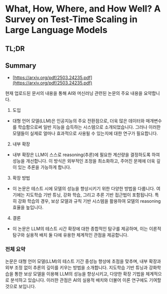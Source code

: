 # What, How, Where, and How Well? A Survey on Test-Time Scaling in Large Language Models
## TL;DR
## Summary
- [https://arxiv.org/pdf/2503.24235.pdf](https://arxiv.org/pdf/2503.24235.pdf)

현재 업로드된 문서의 내용을 통해 AI와 머신러닝 관련된 논문의 주요 내용을 요약합니다.

1. 도입
- 대형 언어 모델(LLM)은 인공지능의 주요 전환점으로, 더욱 많은 데이터와 매개변수를 학습함으로써 일반 지능을 습득하는 시스템으로 소개되었습니다. 그러나 이러한 모델들이 실제로 얼마나 효과적으로 사용될 수 있는지에 대한 연구가 필요합니다.

2. 내부 확장
- 내부 확장은 LLM이 스스로 reasoning(추론)에 필요한 계산량을 결정하도록 하여 성능을 개선합니다. 이 방식은 외부적인 조정을 최소화하고, 주어진 문제에 더욱 깊이 있는 추론을 가능하게 합니다.

3. 확장 방법
- 이 논문은 테스트 시에 모델의 성능을 향상시키기 위한 다양한 방법을 다룹니다. 여기에는 지도학습 기반 튜닝, 강화 학습, 그리고 추론 기반 접근법이 포함됩니다. 특히 강화 학습의 경우, 보상 모델과 규칙 기반 시스템을 활용하여 모델의 reasoning 효율을 높입니다.

4. 결론
- 이 논문은 LLM의 테스트 시간 확장에 대한 종합적인 탐구를 제공하며, 이는 이론적 탐구와 실용적 배치 둘 다에 유용한 체계적인 관점을 제공합니다.

### 전체 요약

논문은 대형 언어 모델(LLM)의 테스트 기간 중성능 향상에 초점을 맞추며, 내부 확장과 외부 조정 없이 추론의 깊이를 키우는 방법을 소개합니다. 지도학습 기반 튜닝과 강화학습을 통한 보상 모델을 이용해 LLM의 성능을 향상시키고, 다양한 확장 기법을 체계적으로 분석하고 있습니다. 이러한 관점은 AI의 실용적 배치와 더불어 이론 연구에도 기여할 것으로 보입니다.